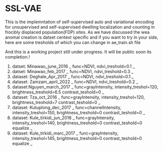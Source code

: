 # SSL-VAE
This is the implemntation of self-supervised auto and variational encoding for unsupervised and self-supervised dwelling localization and counting in frocibly displaced population(FDP) sites. 
As we have discussed the wea anomal creation is datset centext specific and if you want to try in your side, here are some tresholds of which you can change in ae_train.sh file

And this is a working  project still under progress. It will be public soon its completion.! 

1. datset: Minawao_june_2016    _ func=NDVI, ndvi_treshold=0.1 _ 
2. datset: Minawao_feb_2017     _ func=NDVI, ndvi_treshold=0.3 _
3. dataset: Deghale_Apr_2017    _ func=NDVI, ndvi_treshold=0.1 _
4. dataset: Zamzam_april_2022   _ func=NDVI, ndvi_treshold=0.2 _
5. dataset:Nguyen_march_2017    _ func=grayIntensity, intensity_treshol=120, brightness_treshold=6.5 contrast_teshold=0 _
6. dataset: Tza_oct_2016        _ func=grayIntensity, intensity_treshol=120, brightness_treshold=7 contrast_teshold=0 _
7. dataset: Kutuplong_dec_2017  _ func=channelIntensity, intensity_treshol=150, brightness_treshold=0 contrast_teshold=0 _
8. dataset: Kule_tirkidi_jun_2018  _ func=grayIntensity, intensity_treshol=140, brightness_treshold=0 contrast_teshold=0 equalize _
9. dataset: Kule_tirkidi_marc_2017  _ func=grayIntensity, intensity_treshol=145, brightness_treshold=0 contrast_teshold=0 equalize _



